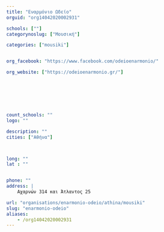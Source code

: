 ```yaml
---
title: "Εναρμόνιο Ωδείο"
orguid: "org14042020002931"

schools: [""]
categorynoslug: ["Μουσική"]

categories: ["mousiki"]


org_facebook: "https://www.facebook.com/odeioenarmonio/"

org_website: ["https://odeioenarmonio.gr/"]







count_schools: ""
logo: ""

description: ""
cities: ["Αθήνα"]



long: ""
lat : ""


phone: ""
address: |
    Αχαρνών 314 και Άτλαντος 25

url: "organisations/enarmonio-odeio/athina/mousiki"
slug: "enarmonio-odeio"
aliases:
    - /org14042020002931
---
```



